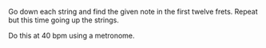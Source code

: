 Go down each string and find the given note in the first twelve frets.
Repeat but this time going up the strings.

Do this at 40 bpm using a metronome.
